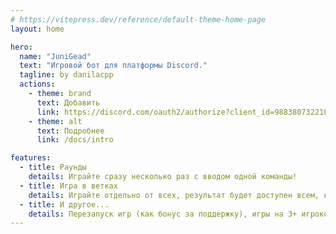 ```yaml
---
# https://vitepress.dev/reference/default-theme-home-page
layout: home

hero:
  name: "JuniGead"
  text: "Игровой бот для платформы Discord."
  tagline: by danilacpp
  actions:
    - theme: brand
      text: Добавить
      link: https://discord.com/oauth2/authorize?client_id=988380732210679818&scope=bot+applications.commands&permissions=274878254144
    - theme: alt
      text: Подробнее
      link: /docs/intro

features:
  - title: Раунды
    details: Играйте сразу несколько раз с вводом одной команды!
  - title: Игра в ветках
    details: Играйте отдельно от всех, результат будет доступен всем, когда окончится игра.
  - title: И другое...
    details: Перезапуск игр (как бонус за поддержку), игры на 3+ игроков, мультиплеер на крестики-нолики (эксперементальная функция).
---
```



